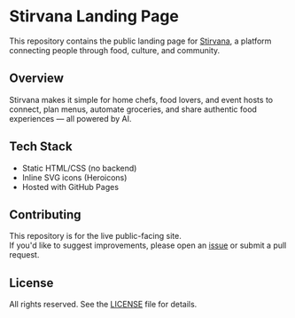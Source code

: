 # Stirvana Landing Page

This repository contains the public landing page for [Stirvana](https://stirvana.food), a platform connecting people through food, culture, and community.

## Overview
Stirvana makes it simple for home chefs, food lovers, and event hosts to connect, plan menus, automate groceries, and share authentic food experiences — all powered by AI.

## Tech Stack
- Static HTML/CSS (no backend)
- Inline SVG icons (Heroicons)
- Hosted with GitHub Pages

## Contributing
This repository is for the live public-facing site.  
If you'd like to suggest improvements, please open an [issue](https://github.com/hellostirvana/landingpage/issues) or submit a pull request.

## License
All rights reserved. See the [LICENSE](LICENSE) file for details.
